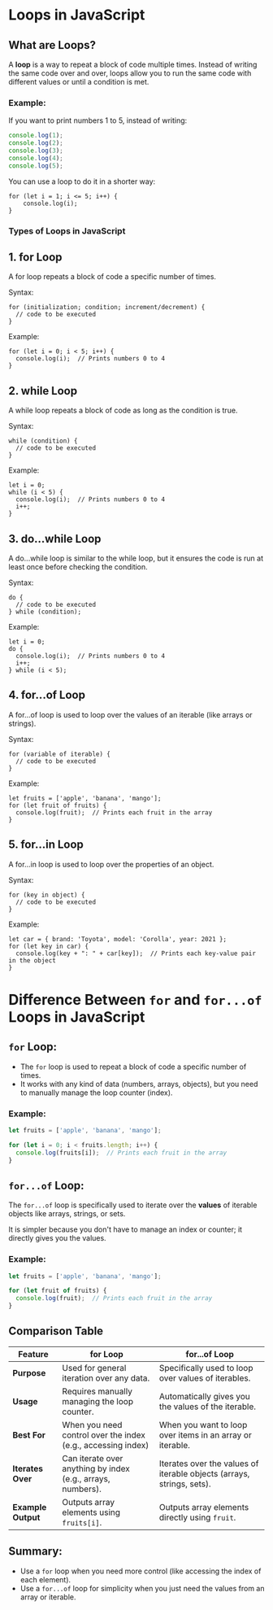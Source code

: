 # Loops in JavaScript

## What are Loops?

A **loop** is a way to repeat a block of code multiple times. Instead of writing the same code over and over, loops allow you to run the same code with different values or until a condition is met.

### Example:

If you want to print numbers 1 to 5, instead of writing:
```javascript
console.log(1);
console.log(2);
console.log(3);
console.log(4);
console.log(5);
```
You can use a loop to do it in a shorter way:

```
for (let i = 1; i <= 5; i++) {
    console.log(i);
}
```
### Types of Loops in JavaScript
## 1. for Loop
A for loop repeats a block of code a specific number of times.

Syntax:
```
for (initialization; condition; increment/decrement) {
  // code to be executed
}
```
Example:
```
for (let i = 0; i < 5; i++) {
  console.log(i);  // Prints numbers 0 to 4
}
```
## 2. while Loop
A while loop repeats a block of code as long as the condition is true.

Syntax:

```
while (condition) {
  // code to be executed
}
```
Example:
```
let i = 0;
while (i < 5) {
  console.log(i);  // Prints numbers 0 to 4
  i++;
}
```
## 3. do...while Loop
A do...while loop is similar to the while loop, but it ensures the code is run at least once before checking the condition.

Syntax:
```
do {
  // code to be executed
} while (condition);
```
Example:
```
let i = 0;
do {
  console.log(i);  // Prints numbers 0 to 4
  i++;
} while (i < 5);
```
## 4. for...of Loop
A for...of loop is used to loop over the values of an iterable (like arrays or strings).

Syntax:
```
for (variable of iterable) {
  // code to be executed
}
```
Example:
```
let fruits = ['apple', 'banana', 'mango'];
for (let fruit of fruits) {
  console.log(fruit);  // Prints each fruit in the array
}
```
## 5. for...in Loop
A for...in loop is used to loop over the properties of an object.

Syntax:
```
for (key in object) {
  // code to be executed
}
```
Example:
```
let car = { brand: 'Toyota', model: 'Corolla', year: 2021 };
for (let key in car) {
  console.log(key + ": " + car[key]);  // Prints each key-value pair in the object
}
```
# Difference Between `for` and `for...of` Loops in JavaScript

## `for` Loop:

- The `for` loop is used to repeat a block of code a specific number of times.
- It works with any kind of data (numbers, arrays, objects), but you need to manually manage the loop counter (index).
  
### Example:
```javascript
let fruits = ['apple', 'banana', 'mango'];

for (let i = 0; i < fruits.length; i++) {
  console.log(fruits[i]);  // Prints each fruit in the array
}

```
## `for...of` Loop:

The `for...of` loop is specifically used to iterate over the **values** of iterable objects like arrays, strings, or sets. 

It is simpler because you don't have to manage an index or counter; it directly gives you the values.

### Example:

```javascript
let fruits = ['apple', 'banana', 'mango'];

for (let fruit of fruits) {
  console.log(fruit);  // Prints each fruit in the array
}
```
## Comparison Table

| **Feature**         | **for Loop**                                                | **for...of Loop**                                |
|---------------------|---------------------------------------------------          |--------------------------------------------------|
| **Purpose**         | Used for general iteration over any data.                   | Specifically used to loop over values of iterables. |
| **Usage**           | Requires manually managing the loop counter.                | Automatically gives you the values of the iterable. |
| **Best For**        | When you need control over the index (e.g., accessing index)| When you want to loop over items in an array or iterable. |
| **Iterates Over**   | Can iterate over anything by index (e.g., arrays, numbers). | Iterates over the values of iterable objects (arrays, strings, sets). |
| **Example Output**  | Outputs array elements using `fruits[i]`.                   | Outputs array elements directly using `fruit`.    |
## Summary:
- Use a `for` loop when you need more control (like accessing the index of each element).
- Use a `for...of` loop for simplicity when you just need the values from an array or iterable.

